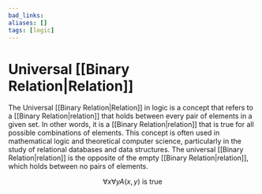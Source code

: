 ```yaml
---
bad_links: 
aliases: []
tags: [logic]
---
```

# Universal [[Binary Relation|Relation]]

The Universal [[Binary Relation|Relation]] in logic is a concept that refers to a [[Binary Relation|relation]] that holds between every pair of elements in a given set. In other words, it is a [[Binary Relation|relation]] that is true for all possible combinations of elements. This concept is often used in mathematical logic and theoretical computer science, particularly in the study of relational databases and data structures. The universal [[Binary Relation|relation]] is the opposite of the empty [[Binary Relation|relation]], which holds between no pairs of elements.

$$
\forall x \forall y A(x,y) \text{ is true}
$$

